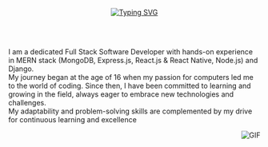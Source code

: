 
<p align="center">
 <a href="https://git.io/typing-svg"><img src="https://readme-typing-svg.demolab.com?font=Poppins&weight=600&size=30&duration=3000&pause=900&color=72C480&center=true&vCenter=true&width=435&lines=Hello;I+am+Sibora+Berisha;A+software+developer;Passionate+about+crafting;And+innovative+solutions" alt="Typing SVG" /></a>
</p>

<br>
<br>

<p>
I am a dedicated Full Stack Software Developer with hands-on experience in MERN stack (MongoDB, Express.js, React.js & React Native, Node.js) and Django. 
<br/>
My journey began at the age of 16 when my passion for computers led me to the world of coding. Since then, I have been committed to learning and growing in the field, always eager to embrace new technologies and challenges.
<br/>  
My adaptability and problem-solving skills are complemented by my drive for continuous learning and excellence
</p>


  <img align="right" alt="GIF" src="https://media.giphy.com/media/MC6eSuC3yypCU/giphy.gif" />
